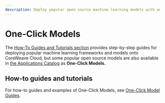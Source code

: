 ```yaml
---
description: Deploy popular open source machine learning models with one click
---
```


# One-Click Models

The [How-To Guides and Tutorials section](../how-to-guides-and-tutorials/) provides step-by-step guides for deploying popular machine learning frameworks and models onto CoreWeave Cloud, but some popular open source models are also available in [the Applications Catalog](../../welcome-to-coreweave/coreweave-cloud-ui/applications-catalog.md) as **One-Click Models.**

## How-to guides and tutorials

For how-to guides and examples of One-Click Models, see [One-Click Model Guides](../how-to-guides-and-tutorials/examples/one-click-model-guides/).
